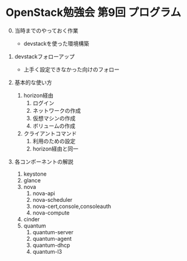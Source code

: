 # OpenStack勉強会 第9回 プログラム

0. 当時までのやっておく作業
    * devstackを使った環境構築

1. devstackフォローアップ
    * 上手く設定できなかった向けのフォロー

2. 基本的な使い方
    1. horizon経由
        1. ログイン
        2. ネットワークの作成
        3. 仮想マシンの作成
        4. ボリュームの作成
    2. クライアントコマンド
        1. 利用のための設定
        2. horizon経由と同一

3. 各コンポーネントの解説
    1. keystone
    2. glance
    3. nova
        1. nova-api
        2. nova-scheduler
        3. nova-cert,console,consoleauth
        4. nova-compute
    4. cinder
    5. quantum
        1. quantum-server
        2. quantum-agent
        3. quantum-dhcp
        4. quantum-l3
